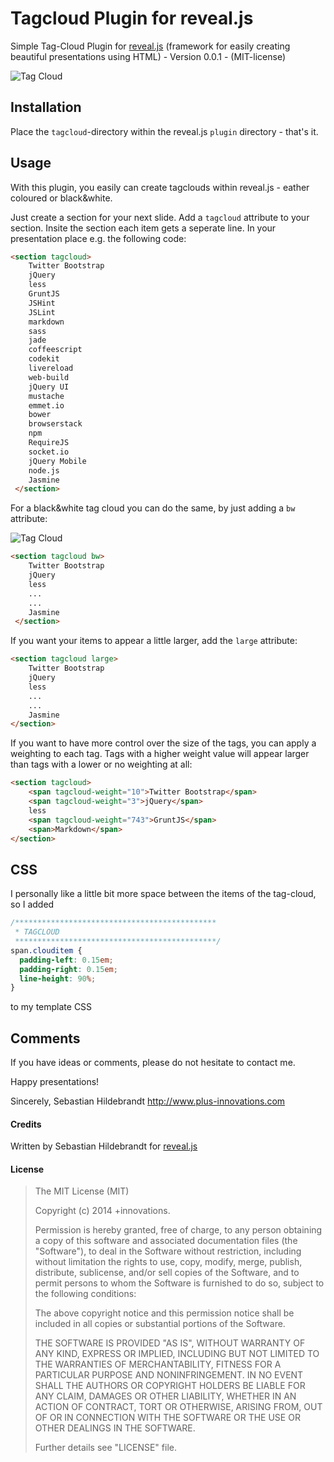 # Tagcloud Plugin for reveal.js

Simple Tag-Cloud Plugin for [reveal.js](https://github.com/hakimel/reveal.js) (framework for easily creating beautiful presentations using HTML)  - Version 0.0.1 - (MIT-license)

![Tag Cloud](http://www.plus-innovations.com/images/tagcloud.jpg)

## Installation

Place the `tagcloud`-directory within the reveal.js `plugin` directory - that's it.

## Usage

With this plugin, you easily can create tagclouds within reveal.js - eather coloured or black&white. 

Just create a section for your next slide. Add a `tagcloud` attribute to your section. Insite the section each item gets a seperate line. In your presentation place e.g. the following code:

```html
<section tagcloud>
    Twitter Bootstrap
    jQuery
    less
    GruntJS
    JSHint
    JSLint
    markdown
    sass
    jade
    coffeescript
    codekit
    livereload
    web-build
    jQuery UI
    mustache
    emmet.io
    bower
    browserstack
    npm
    RequireJS
    socket.io
    jQuery Mobile
    node.js
    Jasmine
 </section>
```

For a black&white tag cloud you can do the same, by just adding a `bw` attribute:

![Tag Cloud](http://www.plus-innovations.com/images/tagcloud-bw.jpg)


```html
<section tagcloud bw>
    Twitter Bootstrap
    jQuery
    less
    ...
    ...
    Jasmine
 </section>
```

If you want your items to appear a little larger, add the `large` attribute:

```html
<section tagcloud large>
    Twitter Bootstrap
    jQuery
    less
    ...
    ...
    Jasmine
</section>
```

If you want to have more control over the size of the tags, you can apply a weighting to each tag. Tags with a higher weight value will appear larger than tags with a lower or no weighting at all:

```html
<section tagcloud>
    <span tagcloud-weight="10">Twitter Bootstrap</span>
    <span tagcloud-weight="3">jQuery</span>
    less
    <span tagcloud-weight="743">GruntJS</span>
    <span>Markdown</span>
</section>
```

## CSS

I personally like a little bit more space between the items of the tag-cloud, so I added


```css
/*********************************************
 * TAGCLOUD
 *********************************************/
span.clouditem {
  padding-left: 0.15em;
  padding-right: 0.15em;
  line-height: 90%;
}
```

to my template CSS

## Comments

If you have ideas or comments, please do not hesitate to contact me.


Happy presentations!

Sincerely,
Sebastian Hildebrandt
http://www.plus-innovations.com


#### Credits

Written by Sebastian Hildebrandt for [reveal.js](https://github.com/hakimel/reveal.js)

#### License

>The MIT License (MIT)
>
>Copyright (c) 2014 +innovations.
>
>Permission is hereby granted, free of charge, to any person obtaining a copy
>of this software and associated documentation files (the "Software"), to deal
>in the Software without restriction, including without limitation the rights
>to use, copy, modify, merge, publish, distribute, sublicense, and/or sell
>copies of the Software, and to permit persons to whom the Software is
>furnished to do so, subject to the following conditions:
>
>The above copyright notice and this permission notice shall be included in
>all copies or substantial portions of the Software.
>
>THE SOFTWARE IS PROVIDED "AS IS", WITHOUT WARRANTY OF ANY KIND, EXPRESS OR
>IMPLIED, INCLUDING BUT NOT LIMITED TO THE WARRANTIES OF MERCHANTABILITY,
>FITNESS FOR A PARTICULAR PURPOSE AND NONINFRINGEMENT. IN NO EVENT SHALL THE
>AUTHORS OR COPYRIGHT HOLDERS BE LIABLE FOR ANY CLAIM, DAMAGES OR OTHER
>LIABILITY, WHETHER IN AN ACTION OF CONTRACT, TORT OR OTHERWISE, ARISING FROM,
>OUT OF OR IN CONNECTION WITH THE SOFTWARE OR THE USE OR OTHER DEALINGS IN
>THE SOFTWARE.
> 
>Further details see "LICENSE" file.


